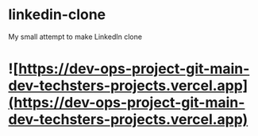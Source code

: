 # linkedin-clone
My small attempt to make LinkedIn clone


# ![https://dev-ops-project-git-main-dev-techsters-projects.vercel.app](https://dev-ops-project-git-main-dev-techsters-projects.vercel.app)
    
